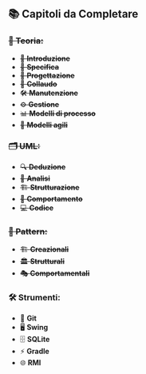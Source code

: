 ## 📚 Capitoli da Completare

### ~~📖 Teoria:~~
- ~~📘 **Introduzione**~~
- ~~📑 **Specifica**~~
- ~~📝 **Progettazione**~~
- ~~🔧 **Collaudo**~~
- ~~🛠️ **Manutenzione**~~
- ~~⚙️ **Gestione**~~
- ~~📊 **Modelli di processo**~~
- ~~🚀 **Modelli agili**~~

### ~~🗂️ UML:~~
- ~~🔍 **Deduzione**~~
- ~~🧩 **Analisi**~~
- ~~🏗️ **Strutturazione**~~
- ~~🔄 **Comportamento**~~
- ~~💻 **Codice**~~

### ~~🔑 Pattern:~~
- ~~🏗️ **Creazionali**~~
- ~~🏛️ **Strutturali**~~
- ~~🎭 **Comportamentali**~~

### 🛠️ Strumenti:
- 🌱 **Git**
- 🖥️ **Swing**
- 🗄️ **SQLite**
- ⚡ **Gradle**
- 🌐 **RMI**
